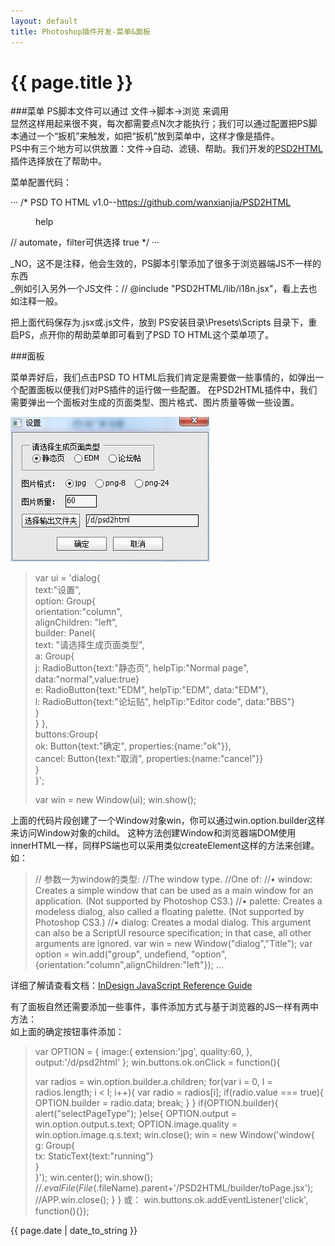 ```yaml
---
layout: default
title: Photoshop插件开发-菜单&面板
---
```

# {{ page.title }}  



###菜单
PS脚本文件可以通过 文件->脚本->浏览 来调用  
显然这样用起来很不爽，每次都需要点N次才能执行；我们可以通过配置把PS脚本通过一个“扳机”来触发，如把“扳机”放到菜单中，这样才像是插件。  
PS中有三个地方可以供放置：文件->自动、滤镜、帮助。我们开发的[PSD2HTML](https://github.com/wanxianjia/PSD2HTML)插件选择放在了帮助中。

菜单配置代码：

···
/*
<javascriptresource> 
<name>PSD TO HTML</name> 
<about>v1.0--https://github.com/wanxianjia/PSD2HTML</about> 
<menu>help</menu> // automate，filter可供选择
<enableinfo>true</enableinfo> 
</javascriptresource>
*/
···

_NO，这不是注释，他会生效的，PS脚本引擎添加了很多于浏览器端JS不一样的东西  
_例如引入另外一个JS文件：// @include "PSD2HTML/lib/i18n.jsx"，看上去也如注释一般。  



把上面代码保存为.jsx或.js文件，放到 PS安装目录\Presets\Scripts 目录下，重启PS，点开你的帮助菜单即可看到了PSD TO HTML这个菜单项了。

###面板

菜单弄好后，我们点击PSD TO HTML后我们肯定是需要做一些事情的，如弹出一个配置面板以便我们对PS插件的运行做一些配置。
在PSD2HTML插件中，我们需要弹出一个面板对生成的页面类型、图片格式、图片质量等做一些设置。

![Foo](img/panel.jpg)

>var ui = 'dialog{\
>    text:"设置",\
>    option: Group{\
>        orientation:"column",\
>        alignChildren: "left",\
>        builder: Panel{\
>            text: "请选择生成页面类型",\
>            a: Group{\
>                j: RadioButton{text:"静态页", helpTip:"Normal page", data:"normal",value:true}\
>                e: RadioButton{text:"EDM", helpTip:"EDM", data:"EDM"},\
>                l: RadioButton{text:"论坛贴", helpTip:"Editor code", data:"BBS"}\
>            }\
>        }
>    },\
>    buttons:Group{\
>        ok: Button{text:"确定",  properties:{name:"ok"}},\
>        cancel: Button{text:"取消",  properties:{name:"cancel"}}\
>    }\
>}';
>
>var win = new Window(ui);
>win.show();

上面的代码片段创建了一个Window对象win，你可以通过win.option.builder这样来访问Window对象的child。
这种方法创建Window和浏览器端DOM使用innerHTML一样，同样PS端也可以采用类似createElement这样的方法来创建。  
如：
>// 参数一为window的类型:
>//The window type. 
>//One of: 
>//•  window: Creates a simple window that can be used as a main window for an application. (Not supported by Photoshop CS3.) 
>//•  palette: Creates a modeless dialog, also called a floating palette. (Not supported by Photoshop CS3.) 
>//•  dialog: Creates a modal dialog. This argument can also be a ScriptUI resource specification; in that case, all other arguments are ignored. 
>var win = new Window("dialog","Title"); 
>var option = win.add("group", undefiend, "option",{orientation:"column",alignChildren:"left"});
> ...

详细了解请查看文档：[InDesign JavaScript Reference Guide](http://www.jongware.com/idjshelp.html)

有了面板自然还需要添加一些事件，事件添加方式与基于浏览器的JS一样有两中方法：  
如上面的确定按钮事件添加：
>var OPTION = {
>		image:{
>			extension:'jpg',
>			quality:60,
>		},
>		output:'/d/psd2html'
>	};
>win.buttons.ok.onClick = function(){
>    
>    var radios = win.option.builder.a.children;
>    for(var i = 0, l = radios.length; i < l; i++){
>        var radio = radios[i];
>        if(radio.value === true){
>            OPTION.builder = radio.data;
>            break;
>        }
>    }
>    if(OPTION.builder){
>        alert("selectPageType");
>    }else{
>        OPTION.output = win.option.output.s.text;
>        OPTION.image.quality = win.option.image.q.s.text;
>        win.close();
>        win = new Window('window{\
>            g: Group{\
>                tx: StaticText{text:"running"}\
>            }\
>        }');
>        win.center();
>        win.show();
>        //$.evalFile(File($.fileName).parent+'/PSD2HTML/builder/toPage.jsx');       
>        //APP.win.close();
>    }
>}
或：
>win.buttons.ok.addEventListener('click', function(){});

<p>{{ page.date | date_to_string }}</p>